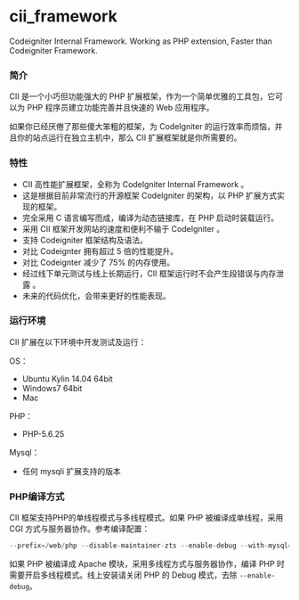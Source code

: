 # cii_framework
Codeigniter Internal Framework. Working as PHP extension, Faster than Codeigniter Framework.

### 简介
CII 是一个小巧但功能强大的 PHP 扩展框架，作为一个简单优雅的工具包，它可以为 PHP 程序员建立功能完善并且快速的 Web 应用程序。

如果你已经厌倦了那些傻大笨粗的框架，为 CodeIgniter 的运行效率而烦恼，并且你的站点运行在独立主机中，那么 CII 扩展框架就是你所需要的。

### 特性
* CII 高性能扩展框架，全称为 CodeIgniter Internal Framework 。
* 这是根据目前非常流行的开源框架 CodeIgniter 的架构，以 PHP 扩展方式实现的框架。
* 完全采用 C 语言编写而成，编译为动态链接库，在 PHP 启动时装载运行。
* 采用 CII 框架开发网站的速度和便利不输于 CodeIgniter 。
* 支持 Codeigniter 框架结构及语法。
* 对比 Codeignter 拥有超过 5 倍的性能提升。
* 对比 Codeignter 减少了 75% 的内存使用。
* 经过线下单元测试与线上长期运行，CII 框架运行时不会产生段错误与内存泄露 。
* 未来的代码优化，会带来更好的性能表现。

### 运行环境
CII 扩展在以下环境中开发测试及运行：

OS：
* Ubuntu Kylin 14.04 64bit
* Windows7 64bit
* Mac

PHP：
* PHP-5.6.25

Mysql：
* 任何 mysqli 扩展支持的版本

### PHP编译方式
CII 框架支持PHP的单线程模式与多线程模式。如果 PHP 被编译成单线程，采用 CGI 方式与服务器协作。参考编译配置：

```php
--prefix=/web/php --disable-maintainer-zts --enable-debug --with-mysql=mysqlnd --with-mysqli=mysqlnd --with-pdo-mysql=mysqlnd
```

如果 PHP 被编译成 Apache 模块，采用多线程方式与服务器协作，编译 PHP 时需要开启多线程模式。线上安装请关闭 PHP 的 Debug 模式，去除 `--enable-debug`。
